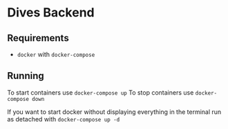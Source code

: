 # Dives Backend

## Requirements
* `docker` with `docker-compose`

## Running
To start containers use `docker-compose up`
To stop containers use `docker-compose down`

If you want to start docker without displaying everything in the terminal run as detached with `docker-compose up -d`